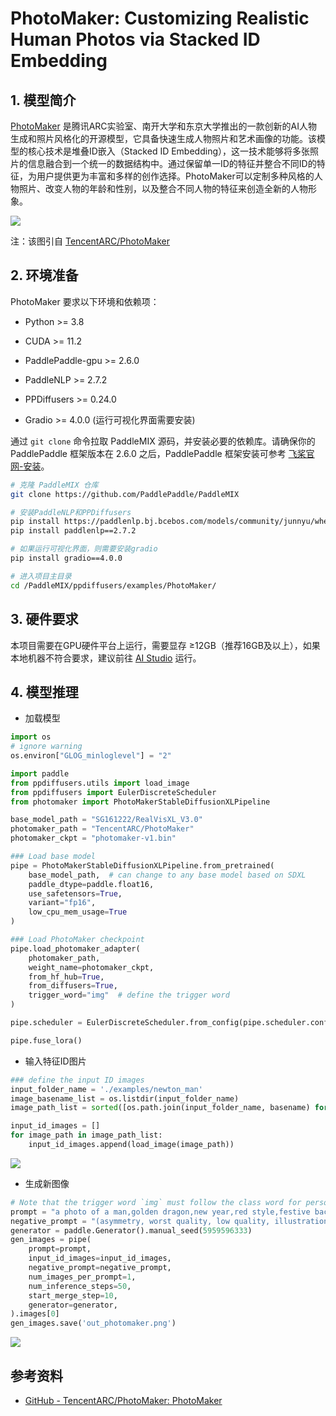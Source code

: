 # **PhotoMaker: Customizing Realistic Human Photos via Stacked ID Embedding**

## 1. 模型简介

[PhotoMaker](https://huggingface.co/papers/2312.04461) 是腾讯ARC实验室、南开大学和东京大学推出的一款创新的AI人物生成和照片风格化的开源模型，它具备快速生成人物照片和艺术画像的功能。该模型的核心技术是堆叠ID嵌入（Stacked ID Embedding），这一技术能够将多张照片的信息融合到一个统一的数据结构中。通过保留单一ID的特征并整合不同ID的特征，为用户提供更为丰富和多样的创作选择。PhotoMaker可以定制多种风格的人物照片、改变人物的年龄和性别，以及整合不同人物的特征来创造全新的人物形象。

![](https://camo.githubusercontent.com/c004ae7f537e0fc3a13da99577b79a4f3e354412d1af5c07ee54d51961f9e572/68747470733a2f2f63646e2d75706c6f6164732e68756767696e67666163652e636f2f70726f64756374696f6e2f75706c6f6164732f3632383561393133336162363634323137393135383934342f4259425a4e79666d4e346a424b427878743475787a2e6a706567)

注：该图引自 [TencentARC/PhotoMaker](https://github.com/TencentARC/PhotoMaker)

## 2. 环境准备

PhotoMaker 要求以下环境和依赖项：

- Python >= 3.8

- CUDA >= 11.2

- PaddlePaddle-gpu >= 2.6.0

- PaddleNLP >= 2.7.2

- PPDiffusers >= 0.24.0

- Gradio >= 4.0.0 (运行可视化界面需要安装)

通过 `git clone` 命令拉取 PaddleMIX 源码，并安装必要的依赖库。请确保你的 PaddlePaddle 框架版本在 2.6.0 之后，PaddlePaddle 框架安装可参考 [飞桨官网-安装](https://www.paddlepaddle.org.cn/install/quick?docurl=/documentation/docs/zh/install/pip/linux-pip.html)。

```bash
# 克隆 PaddleMIX 仓库
git clone https://github.com/PaddlePaddle/PaddleMIX

# 安装PaddleNLP和PPDiffusers
pip install https://paddlenlp.bj.bcebos.com/models/community/junnyu/wheels/ppdiffusers-0.24.0-py3-none-any.whl
pip install paddlenlp==2.7.2

# 如果运行可视化界面，则需要安装gradio
pip install gradio==4.0.0

# 进入项目主目录
cd /PaddleMIX/ppdiffusers/examples/PhotoMaker/
```

## 3. 硬件要求

本项目需要在GPU硬件平台上运行，需要显存 ≥12GB（推荐16GB及以上），如果本地机器不符合要求，建议前往 [AI Studio](https://aistudio.baidu.com/index) 运行。

## 4. 模型推理

- 加载模型

```python
import os
# ignore warning
os.environ["GLOG_minloglevel"] = "2"

import paddle
from ppdiffusers.utils import load_image
from ppdiffusers import EulerDiscreteScheduler
from photomaker import PhotoMakerStableDiffusionXLPipeline

base_model_path = "SG161222/RealVisXL_V3.0"
photomaker_path = "TencentARC/PhotoMaker"
photomaker_ckpt = "photomaker-v1.bin"

### Load base model
pipe = PhotoMakerStableDiffusionXLPipeline.from_pretrained(
    base_model_path,  # can change to any base model based on SDXL
    paddle_dtype=paddle.float16,
    use_safetensors=True,
    variant="fp16",
    low_cpu_mem_usage=True
)

### Load PhotoMaker checkpoint
pipe.load_photomaker_adapter(
    photomaker_path,
    weight_name=photomaker_ckpt,
    from_hf_hub=True,
    from_diffusers=True,
    trigger_word="img"  # define the trigger word
)

pipe.scheduler = EulerDiscreteScheduler.from_config(pipe.scheduler.config)

pipe.fuse_lora()
```

- 输入特征ID图片

```python
### define the input ID images
input_folder_name = './examples/newton_man'
image_basename_list = os.listdir(input_folder_name)
image_path_list = sorted([os.path.join(input_folder_name, basename) for basename in image_basename_list])

input_id_images = []
for image_path in image_path_list:
    input_id_images.append(load_image(image_path))
```

![](https://ai-studio-static-online.cdn.bcebos.com/2e47931848b94121bf5edb02794a3b9a82c75a29c7444e329a7b455763eb3a31)

- 生成新图像

```python
# Note that the trigger word `img` must follow the class word for personalization
prompt = "a photo of a man,golden dragon,new year,red style,festive background img, pixar-style, studio anime, Disney, high-quality"
negative_prompt = "(asymmetry, worst quality, low quality, illustration, 3d, 2d, painting, cartoons, sketch), open mouth, grayscale"
generator = paddle.Generator().manual_seed(5959596333)
gen_images = pipe(
    prompt=prompt,
    input_id_images=input_id_images,
    negative_prompt=negative_prompt,
    num_images_per_prompt=1,
    num_inference_steps=50,
    start_merge_step=10,
    generator=generator,
).images[0]
gen_images.save('out_photomaker.png')
```

![](https://ai-studio-static-online.cdn.bcebos.com/7530d54f2b654963b7526ff448f182935e1c527ffb724502bce9f467f88d3b9c)

## 参考资料

- [GitHub - TencentARC/PhotoMaker: PhotoMaker](https://github.com/TencentARC/PhotoMaker)
